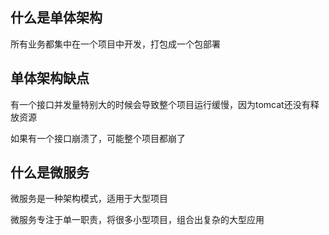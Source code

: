 ##  什么是单体架构

所有业务都集中在一个项目中开发，打包成一个包部署

## 单体架构缺点

有一个接口并发量特别大的时候会导致整个项目运行缓慢，因为tomcat还没有释放资源

如果有一个接口崩溃了，可能整个项目都崩了

##  什么是微服务

微服务是一种架构模式，适用于大型项目

微服务专注于单一职责，将很多小型项目，组合出复杂的大型应用